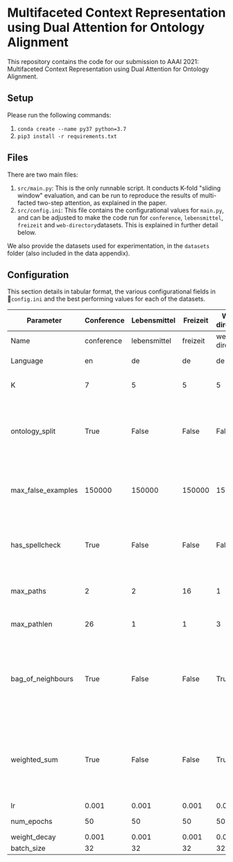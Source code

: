 # Multifaceted Context Representation using Dual Attention for Ontology Alignment


This repository contains the code for our submission to AAAI 2021: Multifaceted Context Representation using Dual Attention for Ontology Alignment.

## Setup
Please run the following commands: 

1. `conda create --name py37 python=3.7`
2. `pip3 install -r requirements.txt`

## Files

There are two main files:
1. `src/main.py`: This is the only runnable script. It conducts K-fold "sliding window" evaluation, and can be run to reproduce the results of multi-facted two-step attention, as explained in the paper.
2. `src/config.ini`: This file contains the configurational values for `main.py`, and can be adjusted to make the code run for `conference`, `lebensmittel`, `freizeit` and `web-directory`datasets. This is explained in further detail below.

We also provide the datasets used for experimentation, in the `datasets` folder (also included in the data appendix).

## Configuration

This section details in tabular format, the various configurational fields in `config.ini` and the best performing values for each of the datasets.

| Parameter          | Conference | Lebensmittel | Freizeit | Web-directory | Description                                                                                                   |
|--------------------|------------|--------------|----------|---------------|---------------------------------------------------------------------------------------------------------------|
| Name               | conference | lebensmittel | freizeit | web-directory | Name of dataset                                                                                               |
| Language           | en         | de           | de       | de            | Language of dataset                                                                                           |
| K                  | 7          | 5            | 5        | 5             | Value of K used in K-fold sliding window                                                                      |
| ontology_split     | True       | False        | False    | False         | Determines if training data should be split on ontology level (True) or on element level (False)          |
| max_false_examples | 150000     | 150000       | 150000   | 150000        | Max number of false (dissimilar) examples to take while training                                          |
| has_spellcheck     | True       | False        | False    | False         | Whether or not to use an English spelling checker while preprocessing.                                    |
| max_paths          | 2          | 2            | 16       | 1             | Max number of paths to consider, per node                                                                     |
| max_pathlen        | 26         | 1            | 1        | 3             | Max length of the path to consider                                                                            |
| bag_of_neighbours  | True       | False        | False    | True          | Determines whether one-hop neighbours are treated as a bag of nodes, or path of length one (see paper)     |
| weighted_sum       | True       | False        | False    | True          | Determines whether unified path representation is computed using weighted sum, or max pooling (see paper) |
| lr                 | 0.001      | 0.001        | 0.001    | 0.001         | Learning rate                                                                                                 |
| num_epochs         | 50         | 50           | 50       | 50            | Number of epochs                                                                                              |
| weight_decay       | 0.001      | 0.001        | 0.001    | 0.001         | Weight decay                                                                                                  |
| batch_size         | 32         | 32           | 32       | 32            | Batch size                                                                                                    |
